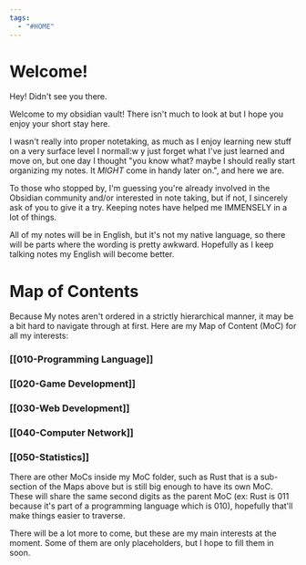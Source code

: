 ```yaml
---
tags:
  - "#HOME"
---
```


# Welcome!
Hey! Didn't see you there.

Welcome to my obsidian vault! There isn't much to look at but I hope you enjoy your short stay here.

I wasn't really into proper notetaking, as much as I enjoy learning new stuff on a very surface level I normall:w
y just forget what I've just learned and move on, but one day I thought "you know what? maybe I should really start organizing my notes. It _MIGHT_ come in handy later on.", and here we are.

To those who stopped by, I'm guessing you're already involved in the Obsidian community and/or interested in note taking, but if not, I sincerely ask of you to give it a try. Keeping notes have helped me IMMENSELY in a lot of things.

All of my notes will be in English, but it's not my native language, so there will be parts where the wording is pretty awkward. Hopefully as I keep talking notes my English will become better.

# Map of Contents
Because My notes aren't ordered in a strictly hierarchical manner, it may be a bit hard to navigate through at first. Here are my Map of Content (MoC) for all my interests:
### [[010-Programming Language]]
### [[020-Game Development]]
### [[030-Web Development]]
### [[040-Computer Network]]
### [[050-Statistics]]

There are other MoCs inside my MoC folder, such as Rust that is a sub-section of the Maps above but is still big enough to have its own MoC. These will share the same second digits as the parent MoC (ex: Rust is 011 because it's part of a programming language which is 010), hopefully that'll make things easier to traverse.

There will be a lot more to come, but these are my main interests at the moment. Some of them are only placeholders, but I hope to fill them in soon.
